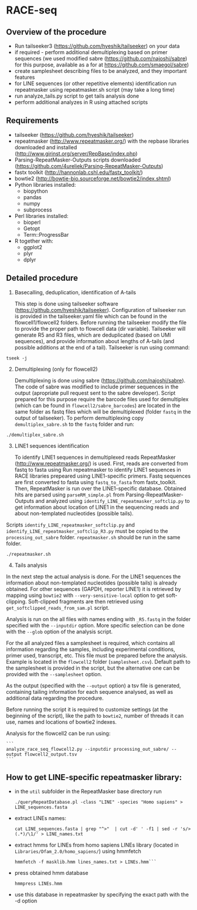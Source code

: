 # RACE-seq

## Overview of the procedure

* Run tailseeker3 (https://github.com/hyeshik/tailseeker) on your data
* if required - perform additional demultiplexing based on primer sequences (we used modified sabre (https://github.com/najoshi/sabre) for this purpose, available as a for at https://github.com/smaegol/sabre)
* create samplesheet describing files to be analyzed, and they important features
* for LINE sequences (or other repetitive elements) identification run repeatmasker using repeatmasker.sh script (may take a long time)
* run analyze_tails.py script to get tails analysis done
* perform additional analyzes in R using attached scripts

## Requirements

- tailseeker (https://github.com/hyeshik/tailseeker)
- repeatmasker (http://www.repeatmasker.org/) with the repbase libraries downloaded and installed (http://www.girinst.org/server/RepBase/index.php)
- Parsing-RepeatMasker-Outputs scripts downloaded (https://github.com/4ureliek/Parsing-RepeatMasker-Outputs)
- fastx toolkit (http://hannonlab.cshl.edu/fastx_toolkit/)
- bowtie2 (http://bowtie-bio.sourceforge.net/bowtie2/index.shtml)
- Python libraries installed:
  - biopython
  - pandas
  - numpy
  - subprocess
- Perl libraries installed:
  - bioperl
  - Getopt
  - Term::ProgressBar
- R together with:
  - ggplot2
  - plyr
  - dplyr

## Detailed procedure

1. Basecalling, deduplication, identification of A-tails

	This step is done using tailseeker software (https://github.com/hyeshik/tailseeker). Configuration of tailseeker run is provided in the tailseeker.yaml file which can be found in the flowcell1/flowcell2 folders. Before running the tailseeker modify the file to provide the proper path to flowcell data (dir variable).
	Tailseeker will generate R5 and R3 files, which are deduplicated (based on UMI sequences), and provide information about lengths of A-tails (and possible additions at the end of a tail).
	Tailseeker is run using command:

  ```
  tseek -j
  ```

2. Demultiplexing (only for flowcell2)

	Demultiplexing is done using sabre (https://github.com/najoshi/sabre). The code of sabre was modified to include primer sequences in the output (apropriate pull request sent to the sabre developer).
	Script prepared for this purpose require the barcode files used for demultiplex (which can be found in `flowcell2/sabre_barcodes`) are located in the same folder as fastq files which will be demultiplexed (folder `fastq` in the output of tailseeker).
	To perform demultiplexing copy `demultiplex_sabre.sh` to the `fastq` folder and run:

  ```
  ./demultiplex_sabre.sh
  ```

3. LINE1 sequences identification

	To identify LINE1 sequences in demultiplexed reads RepeatMasker (http://www.repeatmasker.org/) is used.
	First, reads are converted from fastq to fasta using
  Run repeatmasker	to identify LINE1 sequences in RACE libraries prepeared using LINE1-specific primers.
  Fastq sequences are first converted to fasta using `fastq_to_fasta` from fastx_toolkit. Then, RepeatMasker is run over the LINE1-specific database. Obtained hits are parsed using `parseRM_simple.pl` from Parsing-RepeatMasker-Outputs and analyzed using `identify_LINE_repeatmasker_softclip.py` to get information about location of LINE1 in the sequencing reads and about non-templated nucleotides (possible tails).

  Scripts `identify_LINE_repeatmasker_softclip.py` and `identify_LINE_repeatmasker_softclip_R3.py` must be copied to the `processing_out_sabre` folder. `repeatmasker.sh` should be run in the same folder.

  ```
  ./repeatmasker.sh
  ```

4. Tails analysis

  In the next step the actual analysis is done. For the LINE1 sequences the information about non-templated nucleotides (possible tails) is already obtained. For other sequences (GAPDH, reporter LINE1) it is retrieved by mapping using `bowtie2` with `--very-sensitive-local` option to get soft-clipping. Soft-clipped fragments are then retrieved using `get_softclipped_reads_from_sam.pl` script.

  Analysis is run on the all files with names ending with `_R5.fastq` in the folder specified with the `--inputdir` option. More specific selection can be done with the `--glob` option of the analysis script.

  For the all analyzed files a samplesheet is required, which contains all information regarding the samples, including experimental conditions, primer used, transcript, etc. This file must be prepared before the analysis. Example is located in the `flowcell2` folder (`samplesheet.csv`). Default path to the samplesheet is provided in the script, but the alternative one can be provided with the `--samplesheet` option.

  As the output (specified with the `--output` option) a tsv file is generated, containing tailing information for each sequence analysed, as well as additional data regarding the procedure.

  Before running the script it is required to customize settings (at the beginning of the script), like the path to `bowtie2`, number of threads it can use, names and locations of bowtie2 indexes.

  Analysis for the flowcell2 can be run using:

    ```
    analyze_race_seq_flowcell2.py --inputdir processing_out_sabre/ --output flowcell2_output.tsv
    ```


## How to get LINE-specific repeatmasker library:

* in the `util` subfolder in the RepeatMasker base directory run

  ```
  ./queryRepeatDatabase.pl -class "LINE" -species "Homo sapiens" > LINE_sequences.fasta
  ```

* extract LINEs names:

      cat LINE_sequences.fasta | grep "^>"  | cut -d' ' -f1 | sed -r 's/>(.*)/\1/' > LINE_names.txt


* extract hmms for LINEs from homo sapiens LINEs library (located in `Libraries/Dfam_2.0/homo_sapiens/`) using hmmfetch
  ```
  hmmfetch -f masklib.hmm lines_names.txt > LINEs.hmm```
* press obtained hmm database
  ```
  hmmpress LINEs.hmm
  ```

* use this database in repeatmasker by specifying the exact path with the -d option  

